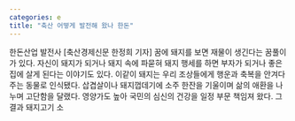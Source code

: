 ```yaml
---
categories: e
title: "축산 어떻게 발전해 왔나 한돈"
---
```

한돈산업 발전사																																																					[축산경제신문 한정희 기자] 꿈에 돼지를 보면 재물이 생긴다는 꿈풀이가 있다. 자신이 돼지가 되거나 돼지 속에 파묻혀 돼지 행세를 하면 부자가 되거나 좋은 집에 살게 된다는 이야기도 있다. 이같이 돼지는 우리 조상들에게 행운과 축복을 안겨다 주는 동물로 인식됐다. 삽겹살이나 돼지껍데기에 소주 한잔을 기울이며 삶의 애환을 나누며 고단함을 달랬다. 영양가도 높아 국민의 심신의 건강을 일정 부문 책임져 왔다. 그 결과 돼지고기 소